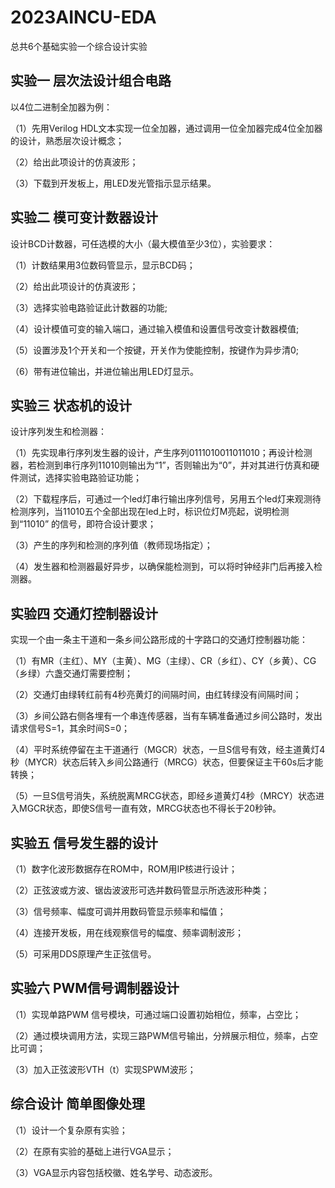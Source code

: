 # 2023AINCU-EDA
总共6个基础实验一个综合设计实验

## 实验一 层次法设计组合电路
以4位二进制全加器为例：

（1）先用Verilog HDL文本实现一位全加器，通过调用一位全加器完成4位全加器的设计，熟悉层次设计概念；

（2）给出此项设计的仿真波形；

（3）下载到开发板上，用LED发光管指示显示结果。


## 实验二  模可变计数器设计
设计BCD计数器，可任选模的大小（最大模值至少3位），实验要求：

（1）计数结果用3位数码管显示，显示BCD码；

（2）给出此项设计的仿真波形；

（3）选择实验电路验证此计数器的功能;

（4）设计模值可变的输入端口，通过输入模值和设置信号改变计数器模值;

（5）设置涉及1个开关和一个按键，开关作为使能控制，按键作为异步清0;

（6）带有进位输出，并进位输出用LED灯显示。

 ## 实验三 状态机的设计
设计序列发生和检测器：

（1）先实现串行序列发生器的设计，产生序列0111010011011010；再设计检测器，若检测到串行序列11010则输出为“1”，否则输出为“0”，并对其进行仿真和硬件测试，选择实验电路验证功能；

（2）下载程序后，可通过一个led灯串行输出序列信号，另用五个led灯来观测待检测序列，当11010五个全部出现在led上时，标识位灯M亮起，说明检测到“11010” 的信号，即符合设计要求；

（3）产生的序列和检测的序列值（教师现场指定）；

（4）发生器和检测器最好异步，以确保能检测到，可以将时钟经非门后再接入检测器。

## 实验四 交通灯控制器设计
实现一个由一条主干道和一条乡间公路形成的十字路口的交通灯控制器功能：

（1）有MR（主红）、MY（主黄）、MG（主绿）、CR（乡红）、CY（乡黄）、CG（乡绿）六盏交通灯需要控制；

（2）交通灯由绿转红前有4秒亮黄灯的间隔时间，由红转绿没有间隔时间；

（3）乡间公路右侧各埋有一个串连传感器，当有车辆准备通过乡间公路时，发出请求信号S=1，其余时间S=0；

（4）平时系统停留在主干道通行（MGCR）状态，一旦S信号有效，经主道黄灯4秒（MYCR）状态后转入乡间公路通行（MRCG）状态，但要保证主干60s后才能转换；

（5）一旦S信号消失，系统脱离MRCG状态，即经乡道黄灯4秒（MRCY）状态进入MGCR状态，即使S信号一直有效，MRCG状态也不得长于20秒钟。

## 实验五 信号发生器的设计
（1）数字化波形数据存在ROM中，ROM用IP核进行设计；

（2）正弦波或方波、锯齿波波形可选并数码管显示所选波形种类；

（3）信号频率、幅度可调并用数码管显示频率和幅值；

（4）连接开发板，用在线观察信号的幅度、频率调制波形；

（5）可采用DDS原理产生正弦信号。

## 实验六 PWM信号调制器设计
（1）实现单路PWM 信号模块，可通过端口设置初始相位，频率，占空比；

（2）通过模块调用方法，实现三路PWM信号输出，分辨展示相位，频率，占空比可调；

（3）加入正弦波形VTH（t）实现SPWM波形；

## 综合设计 简单图像处理
（1）设计一个复杂原有实验；

（2）在原有实验的基础上进行VGA显示；

（3）VGA显示内容包括校徽、姓名学号、动态波形。

